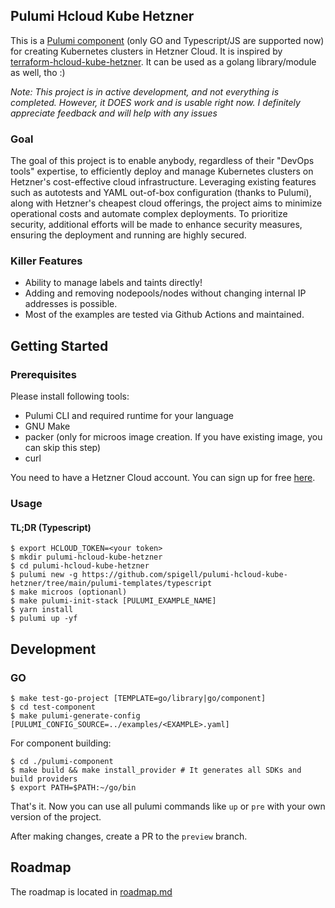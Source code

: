 ## Pulumi Hcloud Kube Hetzner
This is a [Pulumi component](https://www.pulumi.com/docs/concepts/resources/components) (only GO and Typescript/JS are supported now) for creating Kubernetes clusters in Hetzner Cloud. It is inspired by [terraform-hcloud-kube-hetzner](https://github.com/kube-hetzner/terraform-hcloud-kube-hetzner). It can be used as a golang library/module as well, tho :)

*Note: This project is in active development, and not everything is completed. However, it DOES work and is usable right now. I definitely appreciate feedback and will help with any issues*

### Goal
The goal of this project is to enable anybody, regardless of their "DevOps tools" expertise, to efficiently deploy and manage Kubernetes clusters on Hetzner's cost-effective cloud infrastructure. Leveraging existing features such as autotests and YAML out-of-box configuration (thanks to Pulumi), along with Hetzner's cheapest cloud offerings, the project aims to minimize operational costs and automate complex deployments. To prioritize security, additional efforts will be made to enhance security measures, ensuring the deployment and running are highly secured.

### Killer Features
- Ability to manage labels and taints directly!
- Adding and removing nodepools/nodes without changing internal IP addresses is possible.
- Most of the examples are tested via Github Actions and maintained.

## Getting Started
### Prerequisites
Please install following tools:
- Pulumi CLI and required runtime for your language
- GNU Make
- packer (only for microos image creation. If you have existing image, you can skip this step)
- curl

You need to have a Hetzner Cloud account. You can sign up for free [here](https://hetzner.com/cloud/).

### Usage
#### TL;DR (Typescript)
```
$ export HCLOUD_TOKEN=<your token>
$ mkdir pulumi-hcloud-kube-hetzner
$ cd pulumi-hcloud-kube-hetzner
$ pulumi new -g https://github.com/spigell/pulumi-hcloud-kube-hetzner/tree/main/pulumi-templates/typescript
$ make microos (optionanl)
$ make pulumi-init-stack [PULUMI_EXAMPLE_NAME]
$ yarn install
$ pulumi up -yf
```

## Development
### GO
```
$ make test-go-project [TEMPLATE=go/library|go/component]
$ cd test-component
$ make pulumi-generate-config [PULUMI_CONFIG_SOURCE=../examples/<EXAMPLE>.yaml]
```

For component building:
```
$ cd ./pulumi-component
$ make build && make install_provider # It generates all SDKs and build providers
$ export PATH=$PATH:~/go/bin
```

That's it. Now you can use all pulumi commands like `up` or `pre` with your own version of the project.

After making changes, create a PR to the `preview` branch.

## Roadmap
The roadmap is located in [roadmap.md](./docs/roadmap.md)

